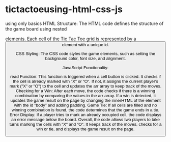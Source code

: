 # tictactoeusing-html-css-js
using only basics
HTML Structure: The HTML code defines the structure of the game board using nested <div> elements. Each cell of the Tic Tac Toe grid is represented by a <button> element with a unique id.

CSS Styling: The CSS code styles the game elements, such as setting the background color, font size, and alignment.

JavaScript Functionality:

read Function: This function is triggered when a cell button is clicked. It checks if the cell is already marked with "X" or "O". If not, it assigns the current player's mark ("X" or "O") to the cell and updates the arr array to keep track of the moves.
Checking for a Win: After each move, the code checks if there is a winning combination by comparing the values in the arr array. If a win is detected, it updates the game result on the page by changing the innerHTML of the element with the id "body" and adding padding.
Game Tie: If all cells are filled and no winning combination is found, the code determines that the game ends in a tie.
Error Display: If a player tries to mark an already occupied cell, the code displays an error message below the board.
Overall, the code allows two players to take turns marking the cells with "X" and "O". It keeps track of the moves, checks for a win or tie, and displays the game result on the page.
